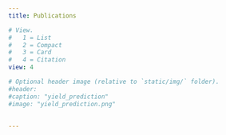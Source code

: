 ```yaml
---
title: Publications

# View.
#   1 = List
#   2 = Compact
#   3 = Card
#   4 = Citation
view: 4

# Optional header image (relative to `static/img/` folder).
#header:
#caption: "yield_prediction"
#image: "yield_prediction.png"
  
  
---
```

